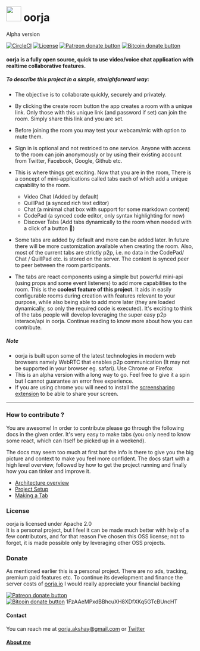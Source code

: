 # <span><img src="http://svgshare.com/i/1pX.svg" alt="" height="40px" width="40px"/> oorja </span> 
<span>Alpha version</span>


[![CircleCI](https://circleci.com/gh/akshayKMR/oorja/tree/master.svg?style=svg&circle-token=4a0bb88da10bed1c0242fbd0a050f1dab2986e2b)](https://circleci.com/gh/akshayKMR/oorja/tree/master) [![License](https://img.shields.io/badge/License-Apache%202.0-blue.svg)](https://opensource.org/licenses/Apache-2.0) <span class="badge-patreon"><a href="#donate" title="Donate to this project using Patreon"><img src="https://img.shields.io/badge/patreon-donate-yellow.svg" alt="Patreon donate button" /></a></span>
<span class="badge-bitcoin"><a href="#donate" title="Donate once-off to this project using Bitcoin"><img src="https://img.shields.io/badge/bitcoin-donate-yellow.svg" alt="Bitcoin donate button" /></a></span>



#### oorja is a fully open source, quick to use video/voice chat application with realtime collaborative features.

##### To describe this project in a simple, straighforward way: 
- The objective is to collaborate quickly, securely and privately.
- By clicking the create room button the app creates a room with a unique link. Only those with this unique link (and password if set) can join the room. Simply share this link and you are set.
- Before joining the room you may test your webcam/mic with option to mute them.
- Sign in is optional and not restriced to one service. Anyone with access to the room can join anonymously or by using their existing account from Twitter, Facebook, Google, Github etc.
- This is where things get exciting. Now that you are in the room, There is a concept of mini-applications called tabs each of which add a unique capability to the room.
    + Video Chat (Added by default) 
    + QuillPad (a synced rich text editor)
    + Chat (a minimal chat box with support for some markdown content)
    + CodePad (a synced code editor, only syntax highlighting for now)
    + Discover Tabs (Add tabs dynamically to the room when needed with a click of a button 🙌)

- Some tabs are added by default and more can be added later. In future there will be more customization available when creating the room. Also, most of the current tabs are strictly p2p, i.e. no data in the CodePad/ Chat / QuillPad etc. is stored on the server. The content is synced peer to peer between the room participants.

- The tabs are react components using a simple but powerful mini-api (using props and some event listeners) to add more capabilities to the room. This is the **coolest feature of this project**. It aids in easily configurable rooms during creation with features relevant to your purpose, while also being able to add more later (they are loaded dynamically, so only the required code is executed). It's exciting to think of the tabs people will develop leveraging the super easy p2p interace/api in oorja. Continue reading to know more about how you can contribute.

##### Note
 -  oorja is built upon some of the latest technologies in modern web browsers namely WebRTC that enables p2p communication (It may not be supported in your browser eg. safari). Use Chrome or Firefox
 -  This is an alpha version with a long way to go. Feel free to give it a spin but I cannot guarantee an error free experience.
 -  If you are using chrome you will need to install the [screensharing extension](https://chrome.google.com/webstore/detail/oorja-screensharing/kobkjhijljmjkobadoknmhakgfpkhiff?hl=en-US) to be able to share your screen.

---

### How to contribute ?
You are awesome! In order to contribute please go through the following docs in the given order. It's very easy to make tabs (you only need to know some react, which can itself be picked up in a weekend).


The docs may seem too much at first but the info is there to give you the big picture and context to make you feel more confident.
The docs start with a high level overview, followed by how to get the project running and finally how you can tinker and improve it.
 - [Architecture overview](docs/architecture-overview.md)
 - [Project Setup](docs/project-setup.md)
 - [Making a Tab](docs/make-a-tab.md)

### License
oorja is licensed under Apache 2.0 <br>
It is a personal project, but I feel it can be made much better with help of a few contributors, and for that reason I've chosen this OSS license; not to forget, it is made possible only by leveraging other OSS projects.

### Donate
As mentioned earlier this is a personal project. There are no ads, tracking, premium paid features etc. To continue its development and finance the server costs of [oorja.io](https://oorja.io) I would really appreciate your financial backing

<span class="badge-patreon"><a href="" title="Donate to this project using Patreon"><img src="https://img.shields.io/badge/patreon-donate-yellow.svg" alt="Patreon donate button" /></a></span>
<br>
<span class="badge-bitcoin"><a href="#donate" title="Donate once-off to this project using Bitcoin"><img src="https://img.shields.io/badge/bitcoin-donate-yellow.svg" alt="Bitcoin donate button" /></a></span>  1FzAAeMPxdBBhcuXH8XDfXKq5GTcBUncHT


#### Contact
You can reach me at oorja.akshay@gmail.com or <a href="https://twitter.com/uberakshay/">Twitter</a> 
#### [About me](http://akshay.oorja.io/)